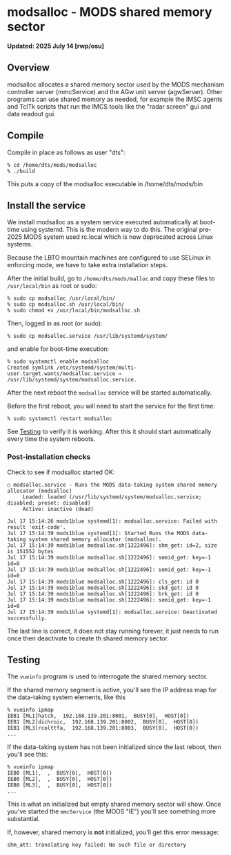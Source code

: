 # modsalloc - MODS shared memory sector

**Updated: 2025 July 14 [rwp/osu]**

## Overview

modsalloc allocates a shared memory sector used by the MODS mechanism controller server (mmcService) and the AGw unit server (agwServer).
Other programs can use shared memory as needed, for example the IMSC agents and TclTk scripts that run the IMCS tools like the
"radar screen" gui and data readout gui. 

## Compile

Compile in place as follows as user "dts":
```
% cd /home/dts/mods/modsalloc
% ./build
```
This puts a copy of the modsalloc executable in /home/dts/mods/bin

## Install the service

We install modsalloc as a system service executed automatically at boot-time using systemd.  This is the modern way to do this. The
original pre-2025 MODS system used rc.local which is now deprecated across Linux systems.

Because the LBTO mountain machines are configured to use SELinux in enforcing mode, we have to take extra installation steps.

After the initial build, go to `/home/dts/mods/malloc` and copy these files to `/usr/local/bin` as root or sudo:
```
% sudo cp modsalloc /usr/local/bin/
% sudo cp modsalloc.sh /usr/local/bin/
% sudo chmod +x /usr/local/bin/modsalloc.sh
```
Then, logged in as root (or sudo):
```
% sudo cp modsalloc.service /usr/lib/systemd/system/
```
and enable for boot-time execution:
```
% sudo systemctl enable modsalloc
Created symlink /etc/systemd/system/multi-user.target.wants/modsalloc.service → /usr/lib/systemd/system/modsalloc.service.
```
After the next reboot the `modsalloc` service will be started automatically. 

Before the first reboot, you will need to start the service for the first time:
```
% sudo systemctl restart modsalloc
```
See [Testing](#Testing) to verify it is working.  After this it should start
automatically every time the system reboots.

### Post-installation checks

Check to see if modsalloc started OK:
```
○ modsalloc.service - Runs the MODS data-taking system shared memory allocator (modsalloc)
     Loaded: loaded (/usr/lib/systemd/system/modsalloc.service; disabled; preset: disabled)
     Active: inactive (dead)

Jul 17 15:14:26 mods1blue systemd[1]: modsalloc.service: Failed with result 'exit-code'.
Jul 17 15:14:39 mods1blue systemd[1]: Started Runs the MODS data-taking system shared memory allocator (modsalloc).
Jul 17 15:14:39 mods1blue modsalloc.sh[1222496]: shm_get: id=2, size is 151552 bytes
Jul 17 15:14:39 mods1blue modsalloc.sh[1222496]: semid_get: key=-1 id=0
Jul 17 15:14:39 mods1blue modsalloc.sh[1222496]: semid_get: key=-1 id=0
Jul 17 15:14:39 mods1blue modsalloc.sh[1222496]: cls_get: id 0
Jul 17 15:14:39 mods1blue modsalloc.sh[1222496]: skd_get: id 0
Jul 17 15:14:39 mods1blue modsalloc.sh[1222496]: brk_get: id 0
Jul 17 15:14:39 mods1blue modsalloc.sh[1222496]: semid_get: key=-1 id=0
Jul 17 15:14:39 mods1blue systemd[1]: modsalloc.service: Deactivated successfully.
```
The last line is correct, it does not stay running forever, it just needs to run once then deactivate to create th
shared memory sector.

## Testing

The `vueinfo` program is used to interrogate the shared memory sector.  

If the shared memory segment is active, you'll see the IP address map for the data-taking system elements, like this
```shell
% vueinfo ipmap
IEB1 [ML1]hatch,  192.168.139.201:8001,  BUSY[0],  HOST[0])
IEB1 [ML2]dichroic,  192.168.139.201:8002,  BUSY[0],  HOST[0])
IEB1 [ML3]rcolttfa,  192.168.139.201:8003,  BUSY[0],  HOST[0])
...
```
If the data-taking system has not been initialized since the last reboot, then you'll see this:
```shell
% vueinfo ipmap
IEB0 [ML1],  ,  BUSY[0],  HOST[0])
IEB0 [ML2],  ,  BUSY[0],  HOST[0])
IEB0 [ML3],  ,  BUSY[0],  HOST[0])
...
```
This is what an initialized but empty shared memory sector will show. Once you've started the `mmcService` (the MODS "IE")
you'll see something more substantial.

If, however, shared memory is **not** initialized, you'll get this error message:
```shell
shm_att: translating key failed: No such file or directory
```
